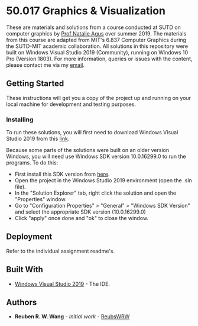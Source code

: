 # 50.017 Graphics & Visualization

These are materials and solutions from a course conducted at SUTD on computer graphics by [Prof Natalie Agus](https://istd.sutd.edu.sg/people/faculty/natalie-agus) over summer 2019.
The materials from this course are adapted from MIT's 6.837 Computer Graphics during the SUTD-MIT academic collaboration. All solutions in this repository were built on Windows Visual Studio 2019 (Community), running on Windows 10 Pro (Version 1803). For more information, queries or issues with the content, please contact me via my [email](reuben_wang@mymail.sutd.edu.sg). 

## Getting Started

These instructions will get you a copy of the project up and running on your local machine for development and testing purposes. 

### Installing

To run these solutions, you will first need to download Windows Visual Studio 2019 from this [link](https://visualstudio.microsoft.com/downloads/). 

Because some parts of the solutions were built on an older version Windows, you will need use Windows SDK version 10.0.16299.0 to run the programs. To do this: 
  * First install this SDK version from [here](https://developer.microsoft.com/en-us/windows/downloads/sdk-archive).
  * Open the project in the Windows Studio 2019 environment (open the .sln file).
  * In the "Solution Explorer" tab, right click the solution and open the "Properties" window.
  * Go to "Configuration Properties" > "General" > "Windows SDK Version" and select the appropriate SDK version (10.0.16299.0)
  * Click "apply" once done and "ok" to close the window. 
  
## Deployment

Refer to the individual assignment readme's.

## Built With

* [Windows Visual Studio 2019](https://visualstudio.microsoft.com/) - The IDE.

## Authors

* **Reuben R. W. Wang** - *Initial work* - [ReubsWRW](https://github.com/ReubsWRW)

